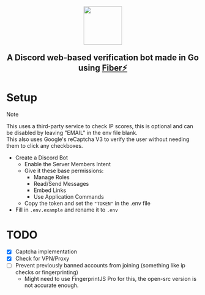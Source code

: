 <h2 align="center">
<img width="100" src="https://github.com/user-attachments/assets/abeb23ab-9857-483c-af22-a3f94dc08403">

A Discord web-based verification bot made in Go using [Fiber⚡️](https://github.com/gofiber/fiber)</h2>

# Setup
>[!NOTE]
> This uses a third-party service to check IP scores, this is optional and can be disabled by leaving "EMAIL" in the env file blank.\
> This also uses Google's reCaptcha V3 to verify the user without needing them to click any checkboxes.

- Create a Discord Bot
  - Enable the Server Members Intent
  - Give it these base permissions:
    - Manage Roles
    - Read/Send Messages
    - Embed Links
    - Use Application Commands
  - Copy the token and set the `"TOKEN"` in the .env file
- Fill in `.env.example` and rename it to `.env`

# TODO
- [X] Captcha implementation
- [X] Check for VPN/Proxy
- [ ] Prevent previously banned accounts from joining (something like ip checks or fingerprinting)
    * Might need to use FingerprintJS Pro for this, the open-src version is not accurate enough.
